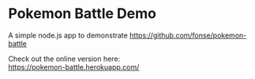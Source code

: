 # Pokemon Battle Demo
A simple node.js app to demonstrate https://github.com/fonse/pokemon-battle

Check out the online version here:  
https://pokemon-battle.herokuapp.com/